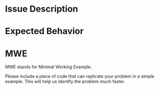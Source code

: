 # Issue Description

# Expected Behavior

# MWE
MWE stands for Minimal Working Example. 

Please include a piece of code that can replicate your problem in a simple example. This will help us identify the problem much faster.
